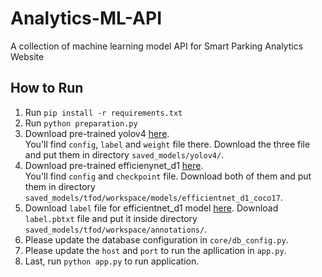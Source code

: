 # Analytics-ML-API
A collection of machine learning model API for Smart Parking Analytics Website

## How to Run
1. Run `pip install -r requirements.txt`
2. Run `python preparation.py`
3. Download pre-trained yolov4 [here](https://drive.google.com/drive/folders/14td_wB0K0g0AAKLKAMMj872_dXeKCWl0?usp=sharing).</br>
You'll find `config`, `label` and `weight` file there. Download the three file and put them in directory `saved_models/yolov4/`.
5. Download pre-trained efficienynet_d1 [here](https://drive.google.com/drive/folders/1u8jmqmsku0QCZcQnzKSYFP0WU3U4jvtr?usp=sharing).</br>
You'll find `config` and `checkpoint` file. Download both of them and put them in directory `saved_models/tfod/workspace/models/efficientnet_d1_coco17`.
7. Download `label` file for efficientnet_d1 model [here](https://drive.google.com/drive/folders/1tbKOLc2srxj8PLlkUhVtzCOMyctH-E-7?usp=sharing).
Download `label.pbtxt` file and put it inside directory `saved_models/tfod/workspace/annotations/`.
9. Please update the database configuration in `core/db_config.py`.
10. Please update the `host` and `port` to run the apllication in `app.py`.
11. Last, run `python app.py` to run application.
